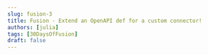 ```yaml
---
slug: fusion-3
title: Fusion - Extend an OpenAPI def for a custom connector!
authors: [julia]
tags: [30DaysOfFusion]
draft: false
---
```



<head>
  <meta name="twitter:url" content="https://microsoft.github.io/30DaysOf/blog/welcome-to-30DaysofFusion" />
  <meta name="twitter:title" content="30DaysOfFusion Kick-Off" />
  <meta name="twitter:description" content="Join us for #30DaysOfLearning initiatives that take you from fundamental concepts to functional code to cloud deployment!" />
  <meta name="twitter:image" content="https://microsoft.github.io/30DaysOf/img/logo.svg" />
  <meta name="twitter:card" content="summary_large_image" />
  <meta name="twitter:creator" content="@nitya" />
  <meta name="twitter:site" content="@AzureAdvocates" /> 
  <link rel="canonical" href="soft.com/t5/educator-developer-blog/onboarding-guide-for-30days-of-learning-participants/ba-p/3485136" />
</head>
